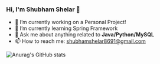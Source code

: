 ### Hi, I'm Shubham Shelar 👋


- 🔭 I’m currently working on a Personal Project!
- 🌱 I’m currently learning Spring Framework
- 💬 Ask me about anything related to **Java/Python/MySQL**
- 📫 How to reach me: shubhamshelar8691@gmail.com


![Anurag's GitHub stats](https://github-readme-stats.vercel.app/api?username=ShubhamShelar02&show_icons=true&theme=dark)
